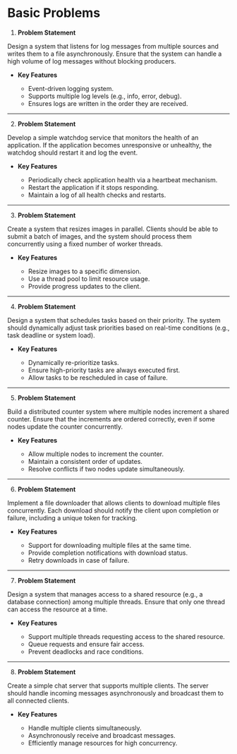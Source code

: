 # Basic Problems

1. **Problem Statement**

Design a system that listens for log messages from multiple sources and writes them to a file asynchronously. Ensure that the system can handle a high volume of log messages without blocking producers.

- **Key Features**

  - Event-driven logging system.
  - Supports multiple log levels (e.g., info, error, debug).
  - Ensures logs are written in the order they are received.

---

2. **Problem Statement**

Develop a simple watchdog service that monitors the health of an application. If the application becomes unresponsive or unhealthy, the watchdog should restart it and log the event.

- **Key Features**

  - Periodically check application health via a heartbeat mechanism.
  - Restart the application if it stops responding.
  - Maintain a log of all health checks and restarts.

---

3. **Problem Statement**

Create a system that resizes images in parallel. Clients should be able to submit a batch of images, and the system should process them concurrently using a fixed number of worker threads.

- **Key Features**

  - Resize images to a specific dimension.
  - Use a thread pool to limit resource usage.
  - Provide progress updates to the client.

---

4. **Problem Statement**

Design a system that schedules tasks based on their priority. The system should dynamically adjust task priorities based on real-time conditions (e.g., task deadline or system load).

- **Key Features**

  - Dynamically re-prioritize tasks.
  - Ensure high-priority tasks are always executed first.
  - Allow tasks to be rescheduled in case of failure.

---

5. **Problem Statement**

Build a distributed counter system where multiple nodes increment a shared counter. Ensure that the increments are ordered correctly, even if some nodes update the counter concurrently.

- **Key Features**

  - Allow multiple nodes to increment the counter.
  - Maintain a consistent order of updates.
  - Resolve conflicts if two nodes update simultaneously.

---

6. **Problem Statement**

Implement a file downloader that allows clients to download multiple files concurrently. Each download should notify the client upon completion or failure, including a unique token for tracking.

- **Key Features**

  - Support for downloading multiple files at the same time.
  - Provide completion notifications with download status.
  - Retry downloads in case of failure.

---

7. **Problem Statement**

Design a system that manages access to a shared resource (e.g., a database connection) among multiple threads. Ensure that only one thread can access the resource at a time.

- **Key Features**

  - Support multiple threads requesting access to the shared resource.
  - Queue requests and ensure fair access.
  - Prevent deadlocks and race conditions.

---

8. **Problem Statement**

Create a simple chat server that supports multiple clients. The server should handle incoming messages asynchronously and broadcast them to all connected clients.

- **Key Features**

  - Handle multiple clients simultaneously.
  - Asynchronously receive and broadcast messages.
  - Efficiently manage resources for high concurrency.

